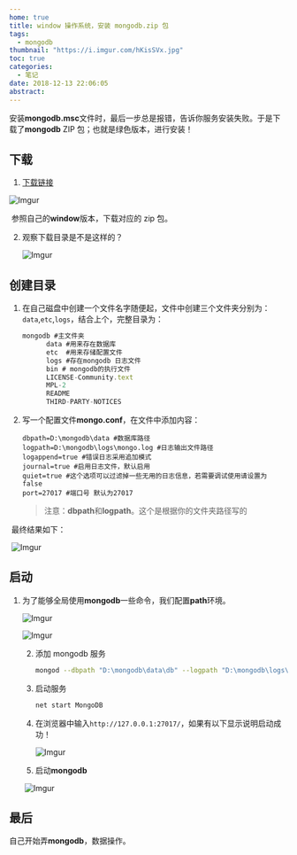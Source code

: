 ```yaml
---
home: true
title: window 操作系统，安装 mongodb.zip 包
tags:
  - mongodb
thumbnail: "https://i.imgur.com/hKisSVx.jpg"
toc: true
categories:
  - 笔记
date: 2018-12-13 22:06:05
abstract:
---
```


安装**mongodb.msc**文件时，最后一步总是报错，告诉你服务安装失败。于是下载了**mongodb** ZIP 包；也就是绿色版本，进行安装！

## 下载

1. [下载链接](http://dl.mongodb.org/dl/win32/x86_64)

![Imgur](https://i.imgur.com/JkWupti.png)

​ 参照自己的**window**版本，下载对应的 zip 包。

2. 观察下载目录是不是这样的？

   ![Imgur](https://i.imgur.com/xDcmjn7.png)

## 创建目录

1. 在自己磁盘中创建一个文件名字随便起，文件中创建三个文件夹分别为：`data`,`etc`,`logs`，结合上个，完整目录为：

   ```ts
   mongodb #主文件夹
         data #用来存在数据库
         etc  #用来存储配置文件
         logs #存在mongodb 日志文件
         bin # mongodb的执行文件
         LICENSE-Community.text
         MPL-2
         README
         THIRD-PARTY-NOTICES
   ```

2. 写一个配置文件**mongo.conf**，在文件中添加内容：

   ```
   dbpath=D:\mongodb\data #数据库路径  
   logpath=D:\mongodb\logs\mongo.log #日志输出文件路径  
   logappend=true #错误日志采用追加模式  
   journal=true #启用日志文件，默认启用  
   quiet=true #这个选项可以过滤掉一些无用的日志信息，若需要调试使用请设置为false  
   port=27017 #端口号 默认为27017
   ```

   > 注意：**dbpath**和**logpath**。这个是根据你的文件夹路径写的

​ 最终结果如下：

​ ![Imgur](https://i.imgur.com/TtRlRzG.png)

## 启动

1. 为了能够全局使用**mongodb**一些命令，我们配置**path**环境。

   ![Imgur](https://i.imgur.com/95eqQrM.png)

   ![Imgur](https://i.imgur.com/Dcme5vq.png)

   2. 添加 mongodb 服务

      ```bash
      mongod --dbpath "D:\mongodb\data\db" --logpath "D:\mongodb\logs\MongoDB.log" --install --serviceName "MongoDB"
      ```

   3. 启动服务

      ```bash
      net start MongoDB
      ```

   4. 在浏览器中输入`http://127.0.0.1:27017/`，如果有以下显示说明启动成功！

      ![Imgur](https://i.imgur.com/39Qzu93.png)

   5. 启动**mongodb**

   ​ ![Imgur](https://i.imgur.com/woFSyhg.png)

## 最后

自己开始弄**mongodb**，数据操作。
